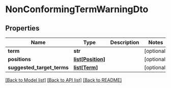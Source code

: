 # NonConformingTermWarningDto

## Properties
Name | Type | Description | Notes
------------ | ------------- | ------------- | -------------
**term** | **str** |  | [optional] 
**positions** | [**list[Position]**](Position.md) |  | [optional] 
**suggested_target_terms** | [**list[Term]**](Term.md) |  | [optional] 

[[Back to Model list]](../README.md#documentation-for-models) [[Back to API list]](../README.md#documentation-for-api-endpoints) [[Back to README]](../README.md)

